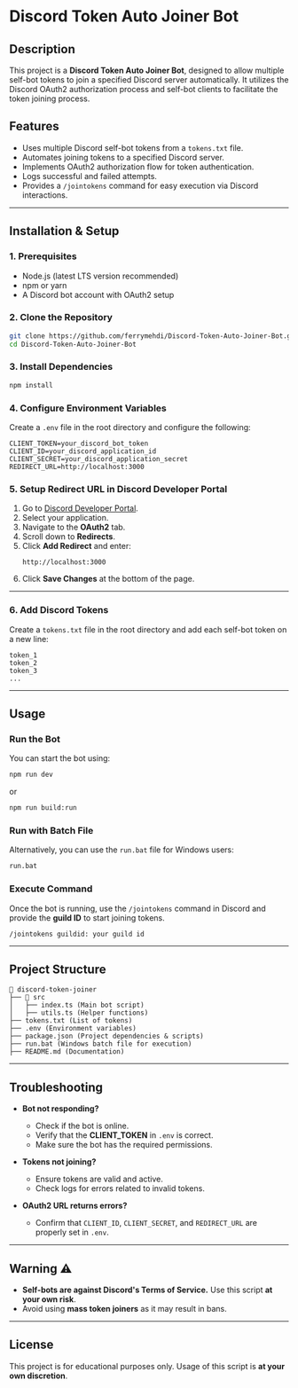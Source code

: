 # Discord Token Auto Joiner Bot

## Description

This project is a **Discord Token Auto Joiner Bot**, designed to allow multiple self-bot tokens to join a specified Discord server automatically. It utilizes the Discord OAuth2 authorization process and self-bot clients to facilitate the token joining process.

## Features

- Uses multiple Discord self-bot tokens from a `tokens.txt` file.
- Automates joining tokens to a specified Discord server.
- Implements OAuth2 authorization flow for token authentication.
- Logs successful and failed attempts.
- Provides a `/jointokens` command for easy execution via Discord interactions.

---

## Installation & Setup

### **1. Prerequisites**
- Node.js (latest LTS version recommended)
- npm or yarn
- A Discord bot account with OAuth2 setup

### **2. Clone the Repository**
```sh
git clone https://github.com/ferrymehdi/Discord-Token-Auto-Joiner-Bot.git
cd Discord-Token-Auto-Joiner-Bot
```

### **3. Install Dependencies**
```sh
npm install
```

### **4. Configure Environment Variables**
Create a `.env` file in the root directory and configure the following:
```env
CLIENT_TOKEN=your_discord_bot_token
CLIENT_ID=your_discord_application_id
CLIENT_SECRET=your_discord_application_secret
REDIRECT_URL=http://localhost:3000
```

### **5. Setup Redirect URL in Discord Developer Portal**
1. Go to [Discord Developer Portal](https://discord.com/developers/applications).
2. Select your application.
3. Navigate to the **OAuth2** tab.
4. Scroll down to **Redirects**.
5. Click **Add Redirect** and enter:
   ```
   http://localhost:3000
   ```
6. Click **Save Changes** at the bottom of the page.

---

### **6. Add Discord Tokens**
Create a `tokens.txt` file in the root directory and add each self-bot token on a new line:
```
token_1
token_2
token_3
...
```

---

## Usage

### **Run the Bot**
You can start the bot using:
```sh
npm run dev
```
or
```sh
npm run build:run
```

### **Run with Batch File**
Alternatively, you can use the `run.bat` file for Windows users:
```sh
run.bat
```

### **Execute Command**
Once the bot is running, use the `/jointokens` command in Discord and provide the **guild ID** to start joining tokens.

```
/jointokens guildid: your guild id
```

---

## Project Structure

```
📂 discord-token-joiner
├── 📂 src
│   ├── index.ts (Main bot script)
│   ├── utils.ts (Helper functions)
├── tokens.txt (List of tokens)
├── .env (Environment variables)
├── package.json (Project dependencies & scripts)
├── run.bat (Windows batch file for execution)
├── README.md (Documentation)
```

---

## Troubleshooting

- **Bot not responding?**
  - Check if the bot is online.
  - Verify that the **CLIENT_TOKEN** in `.env` is correct.
  - Make sure the bot has the required permissions.

- **Tokens not joining?**
  - Ensure tokens are valid and active.
  - Check logs for errors related to invalid tokens.

- **OAuth2 URL returns errors?**
  - Confirm that `CLIENT_ID`, `CLIENT_SECRET`, and `REDIRECT_URL` are properly set in `.env`.

---

## Warning ⚠️
- **Self-bots are against Discord's Terms of Service.** Use this script **at your own risk**.
- Avoid using **mass token joiners** as it may result in bans.

---

## License
This project is for educational purposes only. Usage of this script is **at your own discretion**.
